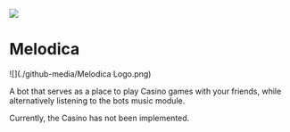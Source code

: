 ![](https://github.com/F0903/PokerBot/workflows/.NET%20Core/badge.svg)

# Melodica
![](./github-media/Melodica Logo.png)

A bot that serves as a place to play Casino games with your friends, while alternatively listening to the bots music module.

Currently, the Casino has not been implemented.
